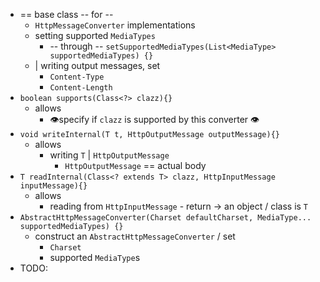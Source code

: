* == base class -- for --
  * `HttpMessageConverter` implementations
  * setting supported `MediaTypes`
    * -- through -- `setSupportedMediaTypes(List<MediaType> supportedMediaTypes) {}`
  * | writing output messages, set
    * `Content-Type`
    * `Content-Length`
* `boolean supports(Class<?> clazz){}`
  * allows
    * 👁️specify if `clazz` is supported by this converter 👁️
* `void writeInternal(T t, HttpOutputMessage outputMessage){}`
  * allows
    * writing `T` | `HttpOutputMessage` 
      * `HttpOutputMessage` == actual body
* `T readInternal(Class<? extends T> clazz, HttpInputMessage inputMessage){}`
  * allows
    * reading from `HttpInputMessage` - return -> an object / class is `T`
* `AbstractHttpMessageConverter(Charset defaultCharset, MediaType... supportedMediaTypes) {}`
  * construct an `AbstractHttpMessageConverter` / set
    * `Charset`
    * supported `MediaType`s
* TODO: